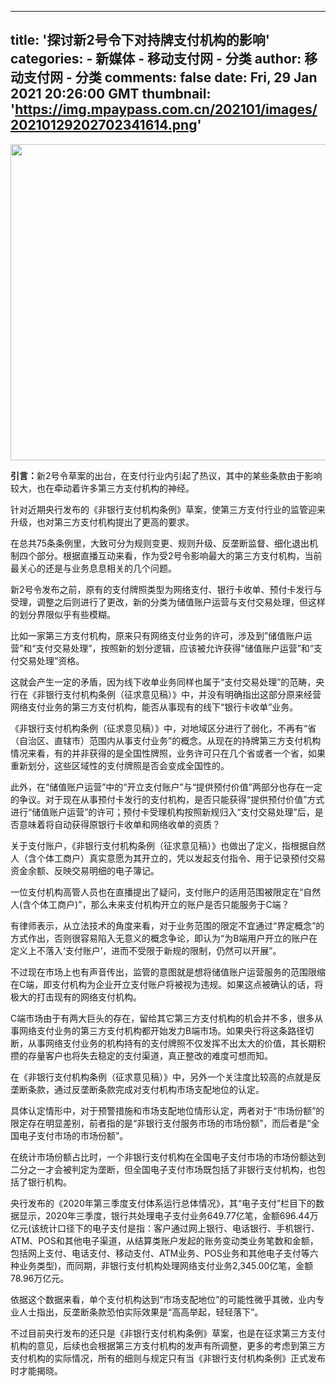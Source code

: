 
---
title: '探讨新2号令下对持牌支付机构的影响'
categories: 
    - 新媒体
    - 移动支付网 - 分类
author: 移动支付网 - 分类
comments: false
date: Fri, 29 Jan 2021 20:26:00 GMT
thumbnail: 'https://img.mpaypass.com.cn/202101/images/20210129202702341614.png'
---

<div>   
<p style="text-align:center"><img alt src="https://img.mpaypass.com.cn/202101/images/20210129202702341614.png" style="height:506px; width:600px" referrerpolicy="no-referrer"></p>

<p><strong>引言：</strong>新2号令草案的出台，在支付行业内引起了热议，其中的某些条款由于影响较大，也在牵动着许多第三方支付机构的神经。</p>

<p>针对近期央行发布的《非银行支付机构条例》草案，使第三方支付行业的监管迎来升级，也对第三方支付机构提出了更高的要求。</p>

<p>在总共75条条例里，大致可分为规则变更、规则升级、反垄断监督、细化退出机制四个部分。根据直播互动来看，作为受2号令影响最大的第三方支付机构，当前最关心的还是与业务息息相关的几个问题。</p>

<p>新2号令发布之前，原有的支付牌照类型为网络支付、银行卡收单、预付卡发行与受理，调整之后则进行了更改，新的分类为储值账户运营与支付交易处理，但这样的划分界限似乎有些模糊。</p>

<p>比如一家第三方支付机构，原来只有网络支付业务的许可，涉及到”储值账户运营”和“支付交易处理”，按照新的划分逻辑，应该被允许获得”储值账户运营”和“支付交易处理”资格。</p>

<p>这就会产生一定的矛盾，因为线下收单业务同样也属于“支付交易处理”的范畴，央行在《非银行支付机构条例（征求意见稿）》中，并没有明确指出这部分原来经营网络支付业务的第三方支付机构，能否从事现有的线下“银行卡收单”业务。</p>

<p>《非银行支付机构条例（征求意见稿）》中，对地域区分进行了弱化，不再有“省（自治区、直辖市）范围内从事支付业务”的概念。从现在的持牌第三方支付机构情况来看，有的并非获得的是全国性牌照，业务许可只在几个省或者一个省，如果重新划分，这些区域性的支付牌照是否会变成全国性的。</p>

<p>此外，在“储值账户运营”中的“开立支付账户”与“提供预付价值”两部分也存在一定的争议。对于现在从事预付卡发行的支付机构，是否只能获得“提供预付价值”方式进行“储值账户运营”的许可；预付卡受理机构按照新规归入“支付交易处理”后，是否意味着将自动获得原银行卡收单和网络收单的资质？</p>

<p>关于支付账户，《非银行支付机构条例（征求意见稿）》也做出了定义，指根据自然人（含个体工商户）真实意愿为其开立的，凭以发起支付指令、用于记录预付交易资金余额、反映交易明细的电子簿记。</p>

<p>一位支付机构高管人员也在直播提出了疑问，支付账户的适用范围被限定在“自然人(含个体工商户)”，那么未来支付机构开立的账户是否只能服务于C端？</p>

<p>有律师表示，从立法技术的角度来看，对于业务范围的限定不宜通过“界定概念”的方式作出，否则很容易陷入无意义的概念争论，即认为“为B端用户开立的账户在定义上不落入‘支付账户’，进而不受限于新规的限制，仍然可以开展”。</p>

<p>不过现在市场上也有声音传出，监管的意图就是想将储值账户运营服务的范围限缩在C端，即支付机构为企业开立支付账户将被视为违规。如果这点被确认的话，将极大的打击现有的网络支付机构。</p>

<p>C端市场由于有两大巨头的存在，留给其它第三方支付机构的机会并不多，很多从事网络支付业务的第三方支付机构都开始发力B端市场。如果央行将这条路径切断，从事网络支付业务的机构持有的支付牌照不仅发挥不出太大的价值，其长期积攒的存量客户也将失去稳定的支付渠道，真正整改的难度可想而知。</p>

<p>在《非银行支付机构条例（征求意见稿）》中，另外一个关注度比较高的点就是反垄断条款，通过反垄断条款完成对支付机构市场支配地位的认定。</p>

<p>具体认定情形中，对于预警措施和市场支配地位情形认定，两者对于“市场份额”的限定存在明显差别，前者指的是“非银行支付服务市场的市场份额”，而后者是“全国电子支付市场的市场份额”。</p>

<p>在统计市场份额占比时，一个非银行支付机构在全国电子支付市场的市场份额达到二分之一才会被判定为垄断，但全国电子支付市场既包括了非银行支付机构，也包括了银行机构。</p>

<p>央行发布的《2020年第三季度支付体系运行总体情况》，其“电子支付”栏目下的数据显示，2020年三季度，银行共处理电子支付业务649.77亿笔，金额696.44万亿元(该统计口径下的电子支付是指：客户通过网上银行、电话银行、手机银行、ATM、POS和其他电子渠道，从结算类账户发起的账务变动类业务笔数和金额，包括网上支付、电话支付、移动支付、ATM业务、POS业务和其他电子支付等六种业务类型)，而同期，非银行支付机构处理网络支付业务2,345.00亿笔，金额78.96万亿元。</p>

<p>依据这个数据来看，单个支付机构达到“市场支配地位”的可能性微乎其微，业内专业人士指出，反垄断条款恐怕实际效果是“高高举起，轻轻落下”。</p>

<p>不过目前央行发布的还只是《非银行支付机构条例》草案，也是在征求第三方支付机构的意见，后续也会根据第三方支付机构的发声有所调整，更多的考虑到第三方支付机构的实际情况，所有的细则与规定只有当《非银行支付机构条例》正式发布时才能揭晓。</p>
   
</div>
            